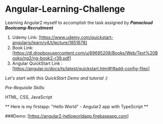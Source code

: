 # Angular-Learning-Challenge 



Learning Angular2 myself to accomplish the task assigned by **_Panacloud Bootcamp Recruitment_**



 1. Udemy Link: [https://www.udemy.com/quickstart-angularjs/learn/v4/t/lecture/1851678]
 2. Book Link: [https://dl.dropboxusercontent.com/u/89695208/Books/Web/Text%20Books/ng2/ng-book2-r39.pdf]
 3. Angular QuickStart Link : [https://angular.io/docs/ts/latest/quickstart.html#!#add-config-files]
 
 

*Let's start with this QuickStart Demo and tutorial :)*



 _Pre-Requisite Skills:_
 
 
 HTML, CSS, JavaScript
 
 
 ** Here is my firstapp: "Hello World" - Angular2 app with TypeScript **
 
 
 ###Demo: [https://angular2-helloworldapp.firebaseapp.com]
